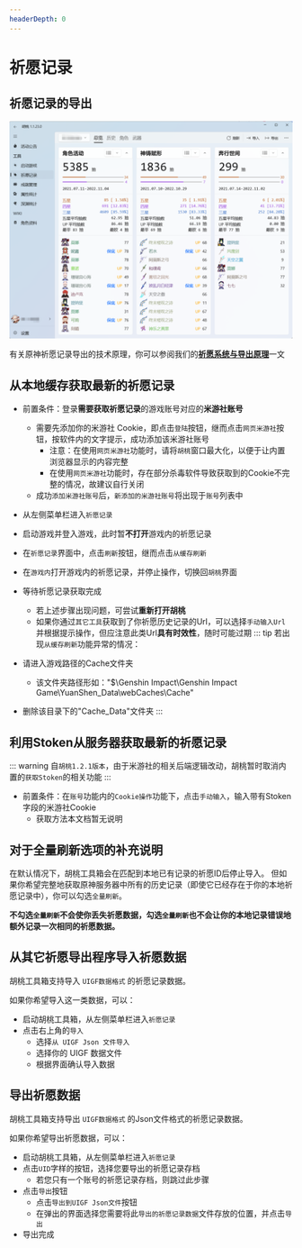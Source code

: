 ```yaml
---
headerDepth: 0
---
```


# 祈愿记录   

## 祈愿记录的导出

![祈愿导出](/images/202211/wish-export.png)

有关原神祈愿记录导出的技术原理，你可以参阅我们的[**祈愿系统与导出原理**](/FAQ/Gacha-system-and-export-principal.md)一文

## 从本地缓存获取最新的祈愿记录
- 前置条件：登录**需要获取祈愿记录**的游戏账号对应的**米游社账号**
  - 需要先添加你的米游社 Cookie，即点击`登陆`按钮，继而点击`网页米游社`按钮，按软件内的文字提示，成功添加该米游社账号
    - 注意：在使用`网页米游社`功能时，请将`胡桃`窗口最大化，以便于让内置浏览器显示的内容完整
    - 在使用`网页米游社`功能时，存在部分杀毒软件导致获取到的Cookie不完整的情况，故建议自行关闭
  - 成功`添加米游社账号`后，`新添加的米游社账号`将出现于`账号`列表中

- 从左侧菜单栏进入`祈愿记录`   
- 启动游戏并登入游戏，此时暂**不打开**游戏内的祈愿记录   
- 在`祈愿记录`界面中，点击`刷新`按钮，继而点击`从缓存刷新`
- 在`游戏内`打开游戏内的祈愿记录，并停止操作，切换回`胡桃`界面
- 等待祈愿记录获取完成
  - 若上述步骤出现问题，可尝试**重新打开胡桃**
  - 如果你通过`其它工具`获取到了你祈愿历史记录的Url，可以选择`手动输入Url`并根据提示操作，但应注意此类Url**具有时效性**，随时可能过期
::: tip
若出现`从缓存刷新`功能异常的情况：
- 请进入游戏路径的Cache文件夹
  - 该文件夹路径形如："$\Genshin Impact\Genshin Impact Game\YuanShen_Data\webCaches\Cache"   
- 删除该目录下的"Cache_Data"文件夹
:::

## 利用Stoken从服务器获取最新的祈愿记录
   
::: warning
自`胡桃1.2.1版本`，由于米游社的相关后端逻辑改动，胡桃暂时取消内置的`获取Stoken`的相关功能
:::
   
- 前置条件：在`账号`功能内的`Cookie操作`功能下，点击`手动输入`，输入带有Stoken字段的米游社Cookie
  - 获取方法本文档暂无说明 <Badge text="可贡献可行方法至反馈途径" type="tip" /> 

## 对于全量刷新选项的补充说明
在默认情况下，胡桃工具箱会在匹配到本地已有记录的祈愿ID后停止导入。
但如果你希望完整地获取原神服务器中所有的历史记录（即使它已经存在于你的本地祈愿记录中），你可以勾选`全量刷新`。

**不勾选`全量刷新`不会使你丢失祈愿数据，勾选`全量刷新`也不会让你的本地记录错误地额外记录一次相同的祈愿数据。**

## 从其它祈愿导出程序导入祈愿数据

胡桃工具箱支持导入 `UIGF数据格式` 的祈愿记录数据。

如果你希望导入这一类数据，可以：
- 启动胡桃工具箱，从左侧菜单栏进入`祈愿记录`
- 点击右上角的`导入`
  - 选择`从 UIGF Json 文件导入`
  - 选择你的 UIGF 数据文件
  - 根据界面确认导入数据

## 导出祈愿数据

胡桃工具箱支持导出 `UIGF数据格式` 的Json文件格式的祈愿记录数据。

如果你希望导出祈愿数据，可以：
- 启动胡桃工具箱，从左侧菜单栏进入`祈愿记录`
- 点击`UID`字样的按钮，选择您要导出的祈愿记录存档
  - 若您只有一个账号的祈愿记录存档，则跳过此步骤
- 点击`导出`按钮
  - 点击`导出到UIGF Json文件`按钮
  - 在弹出的界面选择您需要将此`导出的祈愿记录数据`文件存放的位置，并点击`导出`
- 导出完成

